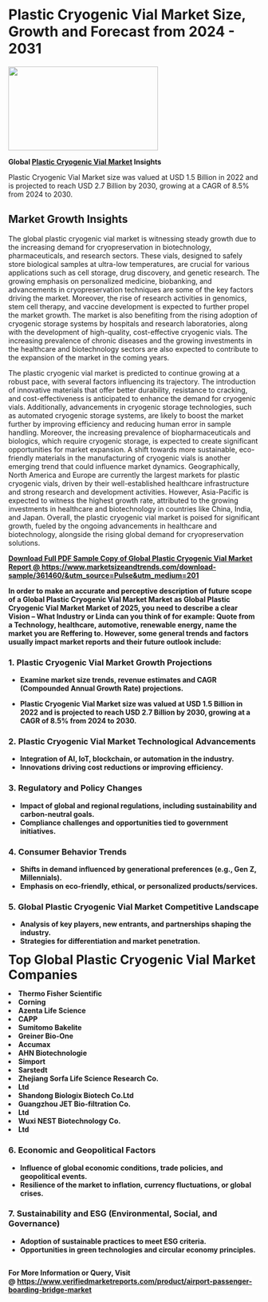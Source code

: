 <H1>Plastic Cryogenic Vial Market Size, Growth and Forecast from 2024 - 2031</H1><img class="aligncenter size-medium wp-image-584254" src="https://thirdeyenews.in/wp-content/uploads/2024/09/Global-Market-Research-300x168.jpeg" alt="" width="300" height="168" /><p><strong>Global&nbsp;<a href="https://www.marketsizeandtrends.com/download-sample/361460/&amp;utm_source=Pulse&amp;utm_medium=201">Plastic Cryogenic Vial Market</a> Insights</strong></p><p>Plastic Cryogenic Vial Market size was valued at USD 1.5 Billion in 2022 and is projected to reach USD 2.7 Billion by 2030, growing at a CAGR of 8.5% from 2024 to 2030.</p><p><h2>Market Growth Insights</h2> <p>The global plastic cryogenic vial market is witnessing steady growth due to the increasing demand for cryopreservation in biotechnology, pharmaceuticals, and research sectors. These vials, designed to safely store biological samples at ultra-low temperatures, are crucial for various applications such as cell storage, drug discovery, and genetic research. The growing emphasis on personalized medicine, biobanking, and advancements in cryopreservation techniques are some of the key factors driving the market. Moreover, the rise of research activities in genomics, stem cell therapy, and vaccine development is expected to further propel the market growth. The market is also benefiting from the rising adoption of cryogenic storage systems by hospitals and research laboratories, along with the development of high-quality, cost-effective cryogenic vials. The increasing prevalence of chronic diseases and the growing investments in the healthcare and biotechnology sectors are also expected to contribute to the expansion of the market in the coming years.</p> <p><strong><a href="#"></a></strong></p> <p>The plastic cryogenic vial market is predicted to continue growing at a robust pace, with several factors influencing its trajectory. The introduction of innovative materials that offer better durability, resistance to cracking, and cost-effectiveness is anticipated to enhance the demand for cryogenic vials. Additionally, advancements in cryogenic storage technologies, such as automated cryogenic storage systems, are likely to boost the market further by improving efficiency and reducing human error in sample handling. Moreover, the increasing prevalence of biopharmaceuticals and biologics, which require cryogenic storage, is expected to create significant opportunities for market expansion. A shift towards more sustainable, eco-friendly materials in the manufacturing of cryogenic vials is another emerging trend that could influence market dynamics. Geographically, North America and Europe are currently the largest markets for plastic cryogenic vials, driven by their well-established healthcare infrastructure and strong research and development activities. However, Asia-Pacific is expected to witness the highest growth rate, attributed to the growing investments in healthcare and biotechnology in countries like China, India, and Japan. Overall, the plastic cryogenic vial market is poised for significant growth, fueled by the ongoing advancements in healthcare and biotechnology, alongside the rising global demand for cryopreservation solutions.</p> <p><strong><a href="#"></p><p><span class=""><strong>Download Full PDF Sample Copy of Global Plastic Cryogenic Vial Market Report</strong> @ <a href="https://www.marketsizeandtrends.com/download-sample/361460/&amp;utm_source=Pulse&amp;utm_medium=201" target="_blank">https://www.marketsizeandtrends.com/download-sample/361460/&amp;utm_source=Pulse&amp;utm_medium=201</a></span></p><p>In order to make an accurate and perceptive description of future scope of a Global&nbsp;Plastic Cryogenic Vial Market Market as Global&nbsp;Plastic Cryogenic Vial Market Market of 2025, you need to describe a clear Vision &ndash; What Industry or Linda can you think of for example: Quote from a Technology, healthcare, automotive, renewable energy, name the market you are Reffering to. However, some general trends and factors usually impact market reports and their future outlook include:</p><h3>1.&nbsp;<strong>Plastic Cryogenic Vial Market Growth Projections</strong></h3><ul><li>Examine market size trends, revenue estimates and CAGR (Compounded Annual Growth Rate) projections.</li><li><p>Plastic Cryogenic Vial Market size was valued at USD 1.5 Billion in 2022 and is projected to reach USD 2.7 Billion by 2030, growing at a CAGR of 8.5% from 2024 to 2030.</p></li></ul><h3>2.&nbsp;<strong>Plastic Cryogenic Vial Market Technological Advancements</strong></h3><ul><li>Integration of AI, IoT, blockchain, or automation in the industry.</li><li>Innovations driving cost reductions or improving efficiency.</li></ul><h3>3.&nbsp;<strong>Regulatory and Policy Changes</strong></h3><ul><li>Impact of global and regional regulations, including sustainability and carbon-neutral goals.</li><li>Compliance challenges and opportunities tied to government initiatives.</li></ul><h3>4.&nbsp;<strong>Consumer Behavior Trends</strong></h3><ul><li>Shifts in demand influenced by generational preferences (e.g., Gen Z, Millennials).</li><li>Emphasis on eco-friendly, ethical, or personalized products/services.</li></ul><h3>5.&nbsp;<strong>Global Plastic Cryogenic Vial Market Competitive Landscape</strong></h3><ul><li>Analysis of key players, new entrants, and partnerships shaping the industry.</li><li>Strategies for differentiation and market penetration.</li></ul><p data-pm-slice="1 1 []"><span style="color: inherit; font-family: inherit; font-size: 25px;">Top Global Plastic Cryogenic Vial Market Companies</span></p><div class="" data-test-id=""><p><li>Thermo Fisher Scientific</li><li> Corning</li><li> Azenta Life Science</li><li> CAPP</li><li> Sumitomo Bakelite</li><li> Greiner Bio-One</li><li> Accumax</li><li> AHN Biotechnologie</li><li> Simport</li><li> Sarstedt</li><li> Zhejiang Sorfa Life Science Research Co.</li><li> Ltd</li><li> Shandong Biologix Biotech Co.Ltd</li><li> Guangzhou JET Bio-filtration Co.</li><li> Ltd</li><li> Wuxi NEST Biotechnology Co.</li><li>Ltd</li></p></div><h3>6.&nbsp;<strong>Economic and Geopolitical Factors</strong></h3><ul><li>Influence of global economic conditions, trade policies, and geopolitical events.</li><li>Resilience of the market to inflation, currency fluctuations, or global crises.</li></ul><h3>7.&nbsp;<strong>Sustainability and ESG (Environmental, Social, and Governance)</strong></h3><ul><li>Adoption of sustainable practices to meet ESG criteria.</li><li>Opportunities in green technologies and circular economy principles.</li></ul><h2><strong style="font-size: 14px;">For More Information or Query, Visit @&nbsp;</strong><a style="background-color: #ffffff; font-size: 14px;" href="https://www.marketsizeandtrends.com/report/plastic-cryogenic-vial-market/" target="_blank">https://www.verifiedmarketreports.com/product/airport-passenger-boarding-bridge-market</a></h2>
